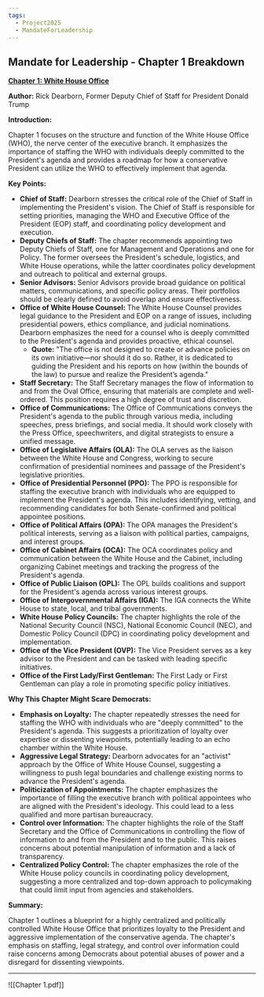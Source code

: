 ```yaml
---
tags:
  - Project2025
  - MandateForLeadership
---
```

## Mandate for Leadership - Chapter 1 Breakdown

**[Chapter 1: White House Office](../../Documents/Project_2025_Chapters/Chapter_1.pdf)**

**Author:** Rick Dearborn, Former Deputy Chief of Staff for President Donald Trump

**Introduction:**

Chapter 1 focuses on the structure and function of the White House Office (WHO), the nerve center of the executive branch. It emphasizes the importance of staffing the WHO with individuals deeply committed to the President's agenda and provides a roadmap for how a conservative President can utilize the WHO to effectively implement that agenda.

**Key Points:**

- **Chief of Staff:** Dearborn stresses the critical role of the Chief of Staff in implementing the President's vision. The Chief of Staff is responsible for setting priorities, managing the WHO and Executive Office of the President (EOP) staff, and coordinating policy development and execution.
- **Deputy Chiefs of Staff:** The chapter recommends appointing two Deputy Chiefs of Staff, one for Management and Operations and one for Policy. The former oversees the President's schedule, logistics, and White House operations, while the latter coordinates policy development and outreach to political and external groups.
- **Senior Advisors:** Senior Advisors provide broad guidance on political matters, communications, and specific policy areas. Their portfolios should be clearly defined to avoid overlap and ensure effectiveness.
- **Office of White House Counsel:** The White House Counsel provides legal guidance to the President and EOP on a range of issues, including presidential powers, ethics compliance, and judicial nominations. Dearborn emphasizes the need for a counsel who is deeply committed to the President's agenda and provides proactive, ethical counsel.
    - **Quote:** "The office is not designed to create or advance policies on its own initiative—nor should it do so. Rather, it is dedicated to guiding the President and his reports on how (within the bounds of the law) to pursue and realize the President’s agenda."
- **Staff Secretary:** The Staff Secretary manages the flow of information to and from the Oval Office, ensuring that materials are complete and well-ordered. This position requires a high degree of trust and discretion.
- **Office of Communications:** The Office of Communications conveys the President's agenda to the public through various media, including speeches, press briefings, and social media. It should work closely with the Press Office, speechwriters, and digital strategists to ensure a unified message.
- **Office of Legislative Affairs (OLA):** The OLA serves as the liaison between the White House and Congress, working to secure confirmation of presidential nominees and passage of the President's legislative priorities.
- **Office of Presidential Personnel (PPO):** The PPO is responsible for staffing the executive branch with individuals who are equipped to implement the President's agenda. This includes identifying, vetting, and recommending candidates for both Senate-confirmed and political appointee positions.
- **Office of Political Affairs (OPA):** The OPA manages the President's political interests, serving as a liaison with political parties, campaigns, and interest groups.
- **Office of Cabinet Affairs (OCA):** The OCA coordinates policy and communication between the White House and the Cabinet, including organizing Cabinet meetings and tracking the progress of the President's agenda.
- **Office of Public Liaison (OPL):** The OPL builds coalitions and support for the President's agenda across various interest groups.
- **Office of Intergovernmental Affairs (IGA):** The IGA connects the White House to state, local, and tribal governments.
- **White House Policy Councils:** The chapter highlights the role of the National Security Council (NSC), National Economic Council (NEC), and Domestic Policy Council (DPC) in coordinating policy development and implementation.
- **Office of the Vice President (OVP):** The Vice President serves as a key advisor to the President and can be tasked with leading specific initiatives.
- **Office of the First Lady/First Gentleman:** The First Lady or First Gentleman can play a role in promoting specific policy initiatives.

**Why This Chapter Might Scare Democrats:**

- **Emphasis on Loyalty:** The chapter repeatedly stresses the need for staffing the WHO with individuals who are "deeply committed" to the President's agenda. This suggests a prioritization of loyalty over expertise or dissenting viewpoints, potentially leading to an echo chamber within the White House.
- **Aggressive Legal Strategy:** Dearborn advocates for an "activist" approach by the Office of White House Counsel, suggesting a willingness to push legal boundaries and challenge existing norms to advance the President's agenda. 
- **Politicization of Appointments:** The chapter emphasizes the importance of filling the executive branch with political appointees who are aligned with the President's ideology. This could lead to a less qualified and more partisan bureaucracy.
- **Control over Information:** The chapter highlights the role of the Staff Secretary and the Office of Communications in controlling the flow of information to and from the President and to the public. This raises concerns about potential manipulation of information and a lack of transparency.
- **Centralized Policy Control:** The chapter emphasizes the role of the White House policy councils in coordinating policy development, suggesting a more centralized and top-down approach to policymaking that could limit input from agencies and stakeholders.

**Summary:**

Chapter 1 outlines a blueprint for a highly centralized and politically controlled White House Office that prioritizes loyalty to the President and aggressive implementation of the conservative agenda. The chapter's emphasis on staffing, legal strategy, and control over information could raise concerns among Democrats about potential abuses of power and a disregard for dissenting viewpoints. 

----

![[Chapter 1.pdf]]